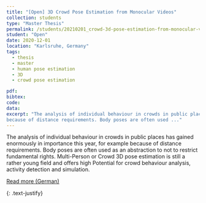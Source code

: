 ```yaml
---
title: "[Open] 3D Crowd Pose Estimation from Monocular Videos"
collection: students
type: "Master Thesis"
permalink: /students/20210201_crowd-3d-pose-estimation-from-monocular-videos
student: "Open"
date: 2020-12-01
location: "Karlsruhe, Germany"
tags: 
  - thesis
  - master
  - human pose estimation
  - 3D 
  - crowd pose estimation

pdf:
bibtex:
code: 
data: 
excerpt: "The analysis of individual behaviour in crowds in public places has gained enormously in importance this year, for example
because of distance requirements. Body poses are often used ..."
---
```


The analysis of individual behaviour in crowds in public places has gained enormously in importance this year, for example
because of distance requirements. Body poses are often used as an abstraction to not to restrict fundamental rights. Multi-Person or Crowd 3D pose estimation is still a rather young field and offers high Potential for crowd behaviour analysis, activity detection and simulation.

<a href="https://mickaelcormier.github.io/files/opening/20200622_ma_crowd-3d-hpe_cormier.pdf" target="_blank">Read more (German)</a>

{: .text-justify}
